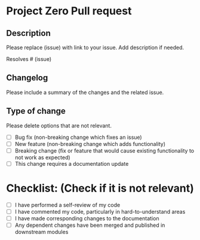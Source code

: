 # Project Zero Pull request


## Description

Please replace (issue) with link to your issue. Add description if needed.

Resolves # (issue)


## Changelog

Please include a summary of the changes and the related issue. 


## Type of change

Please delete options that are not relevant.

- [ ] Bug fix (non-breaking change which fixes an issue)
- [ ] New feature (non-breaking change which adds functionality)
- [ ] Breaking change (fix or feature that would cause existing functionality to not work as expected)
- [ ] This change requires a documentation update

# Checklist: (Check if it is not relevant)

- [ ] I have performed a self-review of my code
- [ ] I have commented my code, particularly in hard-to-understand areas
- [ ] I have made corresponding changes to the documentation
- [ ] Any dependent changes have been merged and published in downstream modules
